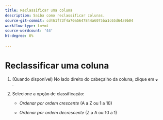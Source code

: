 ```yaml
---
title: Reclassificar uma coluna
description: Saiba como reclassificar colunas.
source-git-commit: cd461f73f4a70a5647844a6075ba1c65d64a9b04
workflow-type: tm+mt
source-wordcount: '44'
ht-degree: 0%

---
```


# Reclassificar uma coluna

1. (Quando disponível) No lado direito do cabeçalho da coluna, clique em ![Seta para baixo](/help/search-social-commerce/assets/arrow-down-expand.png "Seta para baixo").

1. Selecione a opção de classificação:

   * *Ordenar por ordem crescente* (A a Z ou 1 a 10)

   * *Ordenar por ordem decrescente* (Z a A ou 10 a 1)

